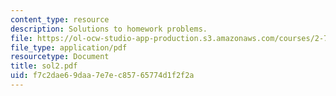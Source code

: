 ```yaml
---
content_type: resource
description: Solutions to homework problems.
file: https://ol-ocw-studio-app-production.s3.amazonaws.com/courses/2-75-precision-machine-design-fall-2001/f7c2dae69daa7e7ec85765774d1f2f2a_sol2.pdf
file_type: application/pdf
resourcetype: Document
title: sol2.pdf
uid: f7c2dae6-9daa-7e7e-c857-65774d1f2f2a
---
```

